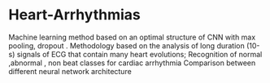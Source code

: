 # Heart-Arrhythmias

Machine learning method based on an optimal structure of CNN with max pooling, dropout .
Methodology based on the analysis of long duration (10-s) signals of ECG that contain many heart evolutions; 
Recognition of normal ,abnormal , non beat classes for cardiac arrhythmia Comparison between different neural network architecture 

